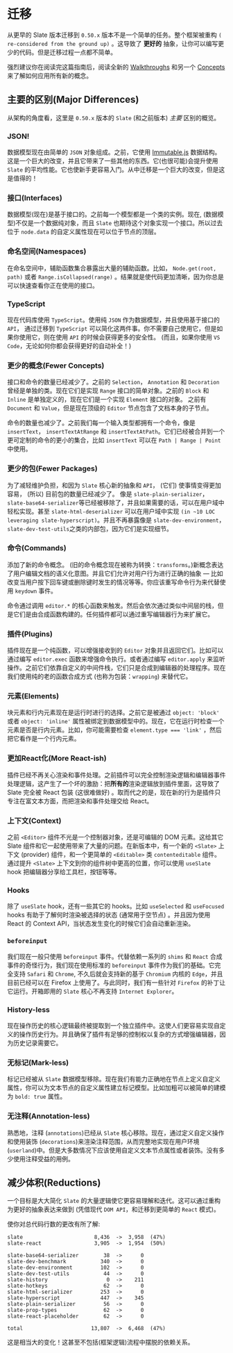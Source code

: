 # 迁移

从更早的 Slate 版本迁移到 `0.50.x` 版本不是一个简单的任务。整个框架被重构 `( re-considered from the ground up)` 。这导致了 **更好的** 抽象，让你可以编写更少的代码。但是迁移过程一点都不简单。

强烈建议你在阅读完这篇指南后，阅读全新的 [Walkthroughs](../walkthroughs/01-installing-slate.md) 和另一个 [Concepts](./01-interfaces.md) 来了解如何应用所有新的概念。

## 主要的区别(Major Differences)

从架构的角度看，这里是 `0.50.x` 版本的 `Slate` (和之前版本) _主要_ 区别的概览。

### JSON!

数据模型现在由简单的 `JSON` 对象组成。之前，它使用 [Immutable.js](https://immutable-js.github.io/immutable-js/) 数据结构。这是一个巨大的改变，并且它带来了一些其他的东西。它(也很可能)会提升使用 `Slate` 的平均性能。它也使新手更容易入门。从中迁移是一个巨大的改变，但是这是值得的！

### 接口(Interfaces)

数据模型(现在)是基于接口的。之前每一个模型都是一个类的实例。现在, (数据模型)不仅是一个数据纯对象，而且 `Slate` 也期待这个对象实现一个接口。所以过去位于 `node.data` 的自定义属性现在可以位于节点的顶层。

### 命名空间(Namespaces)

在命名空间中，辅助函数集合暴露出大量的辅助函数。比如， `Node.get(root, path)` 或者 `Range.isCollapsed(range)` 。结果就是使代码更加清晰，因为你总是可以快速查看你正在使用的接口。

### TypeScript

现在代码库使用 `TypeScript`。使用纯 `JSON` 作为数据模型，并且使用基于接口的 `API`， 通过迁移到 `TypeScript` 可以简化这两件事。你不需要自己使用它，但是如果你使用它，则在使用 `API` 的时候会获得更多的安全性。 (而且，如果你使用 `VS Code`，无论如何你都会获得更好的自动补全！)

### 更少的概念(Fewer Concepts)

接口和命令的数量已经减少了。之前的 `Selection`， `Annotation` 和 `Decoration` 曾经是单独的类。现在它们是实现 `Range` 接口的简单对象。之前的 `Block` 和 `Inline` 是单独定义的，现在它们是一个实现 `Element` 接口的对象。 之前有 `Document` 和 `Value`，但是现在顶级的 `Editor` 节点包含了文档本身的子节点。

命令的数量也减少了。之前我们每一个输入类型都拥有一个命令，像是 `insertText`， `insertTextAtRange` 和 `insertTextAtPath`。它们已经被合并到一个更可定制的命令的更小的集合，比如 `insertText` 可以在 `Path | Range | Point` 中使用。

### 更少的包(Fewer Packages)

为了减轻维护负担，和因为 `Slate` 核心新的抽象和 `API`， (它们) 使事情变得更加容易， (所以) 目前包的数量已经减少了。 像是 `slate-plain-serializer`， `slate-base64-serializer`等已经被移除了，并且如果需要的话，可以在用户域中轻松实现。甚至 `slate-html-deserializer` 可以在用户域中实现  `(in ~10 LOC leveraging slate-hyperscript)`。并且不再暴露像是 `slate-dev-environment`， `slate-dev-test-utils`之类的内部包，因为它们是实现细节。

### 命令(Commands)

添加了新的命令概念。 (旧的命令概念现在被称为转换：`transforms`。)新概念表达了用户编辑文档的语义化意图。并且它们允许对用户行为进行正确的抽象 — 比如改变当用户按下回车键或删除键时发生的情况等等。你应该重写命令行为来代替使用 `keydown` 事件。

命令通过调用 `editor.*` 的核心函数来触发。然后会依次通过类似中间层的栈，但是它们是由合成函数构建的。任何插件都可以通过重写编辑器行为来扩展它。

### 插件(Plugins)

插件现在是一个纯函数，可以增强接收到的 `Editor` 对象并且返回它们。比如可以通过编写 `editor.exec` 函数来增强命令执行。或者通过编写 `editor.apply` 来监听操作。之前它们依靠自定义的中间件栈，它们只是合成到编辑器的处理程序。现在我们使用纯的老的函数合成方式 (也称为包装：`wrapping`) 来替代它。

### 元素(Elements)

块元素和行内元素现在是运行时进行的选择。之前它是被通过 `object: 'block'` 或者 `object: 'inline'` 属性被绑定到数据模型中的。现在，它在运行时检查一个元素是否是行内元素。比如，你可能需要检查 `element.type === 'link'` ，然后把它看作是一个行内元素。

### 更加React化(More React-ish)

插件已经不再关心渲染和事件处理。之前插件可以完全控制渲染逻辑和编辑器事件处理逻辑，这产生了一个坏的激励：把**所有的**渲染逻辑放到插件里面，这导致了 Slate 完全被 React 包装 (这很难做好) 。取而代之的是，现在新的行为是插件只专注在富文本方面，而把渲染和事件处理交给 React。

### 上下文(Context)

之前 `<Editor>` 组件不光是一个控制器对象，还是可编辑的 DOM 元素。这给其它 Slate 组件和它一起使用带来了大量的问题。在新版本中，有一个新的 `<Slate>` 上下文 (provider) 组件，和一个更简单的 `<Editable>` 类 `contenteditable` 组件。通过提升 `<Slate>` 上下文到你的组件树中更高的位置，你可以使用 `useSlate` hook 把编辑器分享给工具栏，按钮等等。

### Hooks

除了 `useSlate` hook，还有一些其它的 hooks。比如 `useSelected` 和 `useFocused` hooks 有助于了解何时渲染被选择的状态 (通常用于空节点) 。并且因为使用 React 的 Context API，当状态发生变化的时候它们会自动重新渲染。

### `beforeinput`

我们现在一般只使用 `beforeinput` 事件。代替依赖一系列的 `shims` 和 `React` 合成事件的奇怪行为，我们现在使用标准的 `beforeinput` 事件作为我们的基础。它完全支持 `Safari` 和 `Chrome`, 不久后就会支持新的基于 `Chromium` 内核的 `Edge`，并且目前已经可以在 Firefox 上使用了。与此同时，我们有一些针对 `Firefox` 的补丁让它运行。开箱即用的 `Slate` 核心不再支持 `Internet Explorer`。

### History-less

现在操作历史的核心逻辑最终被提取到一个独立插件中。这使人们更容易实现自定义的操作历史行为。并且确保了插件有足够的控制权以复杂的方式增强编辑器，因为历史记录需要它。

### 无标记(Mark-less)

标记已经被从 `Slate` 数据模型移除。现在我们有能力正确地在节点上定义自定义属性，你可以为文本节点的自定义属性建立标记模型。比如加粗可以被简单的建模为 `bold: true` 属性。

### 无注释(Annotation-less)

熟悉地，注释 (`annotations`)已经从 `Slate` 核心移除。现在，通过定义自定义操作和使用装饰 (`decorations`)来渲染注释范围，从而完整地实现在用户环境 (`userland`)中。但是大多数情况下应该使用自定义文本节点属性或者装饰。没有多少使用注释受益的用例。

## 减少体积(Reductions)

一个目标是大大简化 `Slate` 的大量逻辑使它更容易理解和迭代。这可以通过重构为更好的抽象表达来做到 (凭借现代 `DOM API`，和迁移到更简单的 `React` 模式)。

使你对总代码行数的更改有所了解:

```
slate                       8,436  ->  3,958  (47%)
slate-react                 3,905  ->  1,954  (50%)

slate-base64-serializer        38  ->      0
slate-dev-benchmark           340  ->      0
slate-dev-environment         102  ->      0
slate-dev-test-utils           44  ->      0
slate-history                   0  ->    211
slate-hotkeys                  62  ->      0
slate-html-serializer         253  ->      0
slate-hyperscript             447  ->    345
slate-plain-serializer         56  ->      0
slate-prop-types               62  ->      0
slate-react-placeholder        62  ->      0

total                      13,807  ->  6,468  (47%)
```

这是相当大的变化！这甚至不包括(框架逻辑)流程中摆脱的依赖关系。
